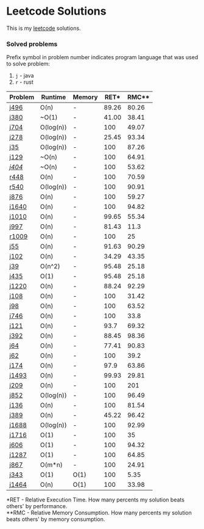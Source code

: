 # Leetcode Solutions

This is my [leetcode](https://leetcode.com/Vanderkast/) solutions.

### Solved problems

Prefix symbol in problem number indicates program language that was used to solve problem:

1. `j` - java
2. `r` - rust

| Problem                                                                                     | Runtime   | Memory | RET*  | RMC** |
|---------------------------------------------------------------------------------------------|-----------|--------|-------|-------|
| [j496](https://leetcode.com/problems/next-greater-element-i/)                               | O(n)      | -      | 89.26 | 80.26 |
| [j380](https://leetcode.com/problems/insert-delete-getrandom-o1/)                           | ~O(1)     | -      | 41.00 | 38.41 |
| [j704](https://leetcode.com/problems/binary-search/)                                        | O(log(n)) | -      | 100   | 49.07 |
| [j278](https://leetcode.com/problems/first-bad-version/)                                    | O(log(n)) | -      | 25.45 | 93.34 |
| [j35](https://leetcode.com/problems/search-insert-position/)                                | O(log(n)) | -      | 100   | 87.26 |
| [j129](https://leetcode.com/problems/sum-root-to-leaf-numbers/)                             | ~O(n)     | -      | 100   | 64.91 |
| *[j404](https://leetcode.com/problems/sum-of-left-leaves/)*                                 | ~O(n)     | -      | 100   | 53.62 |
| [r448](https://leetcode.com/problems/find-all-numbers-disappeared-in-an-array/)             | O(n)      | -      | 100   | 70.59 |
| [r540](https://leetcode.com/problems/single-element-in-a-sorted-array/)                     | O(log(n)) | -      | 100   | 90.91 |
| [j876](https://leetcode.com/problems/middle-of-the-linked-list/)                            | O(n)      | -      | 100   | 59.27 |
| [j1640](https://leetcode.com/problems/check-array-formation-through-concatenation/)         | O(n)      | -      | 100   | 94.82 |
| [j1010](https://leetcode.com/problems/pairs-of-songs-with-total-durations-divisible-by-60/) | O(n)      | -      | 99.65 | 55.34 |
| [j997](https://leetcode.com/problems/find-the-town-judge/)                                  | O(n)      | -      | 81.43 | 11.3  |
| [r1009](https://leetcode.com/problems/complement-of-base-10-integer/)                       | O(n)      | -      | 100   | 25    |
| [j55](https://leetcode.com/problems/jump-game/)                                             | O(n)      | -      | 91.63 | 90.29 |
| [j102](https://leetcode.com/problems/binary-tree-level-order-traversal/)                    | O(n)      | -      | 34.29 | 43.35 |
| [j39](https://leetcode.com/problems/combination-sum/)                                       | O(n^2)    | -      | 95.48 | 25.18 |
| [j435](https://leetcode.com/problems/poor-pigs/)                                            | O(1)      | -      | 95.48 | 25.18 |
| [j1220](https://leetcode.com/problems/count-vowels-permutation/)                            | O(n)      | -      | 88.24 | 92.29 |
| [j108](https://leetcode.com/problems/convert-sorted-array-to-binary-search-tree/)           | O(n)      | -      | 100   | 31.42 |
| [j98](https://leetcode.com/problems/validate-binary-search-tree/)                           | O(n)      | -      | 100   | 63.52 |
| [j746](https://leetcode.com/problems/min-cost-climbing-stairs/)                             | O(n)      | -      | 100   | 33.8  |
| [j121](https://leetcode.com/problems/best-time-to-buy-and-sell-stock/)                      | O(n)      | -      | 93.7  | 69.32 |
| [j392](https://leetcode.com/problems/is-subsequence/)                                       | O(n)      | -      | 88.45 | 98.36 |
| [j64](https://leetcode.com/problems/minimum-path-sum/)                                      | O(n)      | -      | 77.41 | 90.83 |
| [j62](https://leetcode.com/problems/unique-paths/)                                          | O(n)      | -      | 100   | 39.2  |
| [j174](https://leetcode.com/problems/dungeon-game/)                                         | O(n)      | -      | 97.9  | 63.86 |
| [j1493](https://leetcode.com/problems/longest-subarray-of-1s-after-deleting-one-element/)   | O(n)      | -      | 99.93 | 29.81 |
| [j209](https://leetcode.com/problems/minimum-size-subarray-sum/)                            | O(n)      | -      | 100   | 201   |
| [j852](https://leetcode.com/problems/peak-index-in-a-mountain-array/)                       | O(log(n)) | -      | 100   | 96.49 |
| [j136](https://leetcode.com/problems/single-number/)                                        | O(n)      | -      | 100   | 81.54 |
| [j389](https://leetcode.com/problems/find-the-difference/)                                  | O(n)      | -      | 45.22 | 96.42 |
| [j1688](https://leetcode.com/problems/count-of-matches-in-tournament/)                      | O(log(n)) | -      | 100   | 92.99 |
| [j1716](https://leetcode.com/problems/calculate-money-in-leetcode-bank)                     | O(1)      | -      | 100   | 35    |
| [j606](https://leetcode.com/problems/construct-string-from-binary-tree/)                    | O(1)      | -      | 100   | 94.32 |
| [j1287](https://leetcode.com/problems/element-appearing-more-than-25-in-sorted-array/)      | O(1)      | -      | 100   | 64.85 |
| [j867](https://leetcode.com/problems/transpose-matrix/)                                     | O(m*n)    | -      | 100   | 24.91 |
| [j343](https://leetcode.com/problems/integer-break/)                                        | O(1)      | O(1)   | 100   | 5.35  |
| [j1464](https://leetcode.com/problems/maximum-product-of-two-elements-in-an-array/)         | O(n)      | O(1)   | 100   | 33.98 |

*RET - Relative Execution Time. How many percents my solution beats others' by performance.  
**RMC - Relative Memory Consumption. How many percents my solution beats others' by memory consumption.
